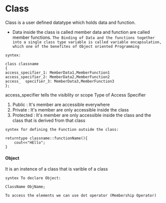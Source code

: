 # Class
Class is a user defined datatype which holds data and function.
* Data inside the class is called member data and function are called member functions.
``
The Binding of Data and the functions together into a single class type variable is called variable encapsulation, which one of the benefites of Object oriented Programming
``

```
syntex:

class classname
{
access_specifier_1: MemberData1,MemberFunction1
access_specifier_2: MemberData2,MemberFunction2
access_  specifier_3: MemberData3,MemberFunction3
};
```

access_specifier tells the visiblity or scope
Type of Access Specifier
1. Public : It's member are accessible everywhere
2. Private : It's member are only accessible inside the class
3. Protected : It's member are only accessible inside the class and the class that is derived from that class

```
syntex for defining the Function outside the class:

returntype classname::functionName(){
    cout<<"HEllo";
}
```

#### Object
It is an instence of a class that is varible of a class

``` 
syntex To declare Object:

ClassName ObjName;

```

`` To access the elements we can use dot operator (Membership Operator) ``